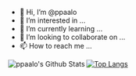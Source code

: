 - 👋 Hi, I’m @ppaalo
- 👀 I’m interested in ...
- 🌱 I’m currently learning ...
- 💞️ I’m looking to collaborate on ...
- 📫 How to reach me ...

<!---
ppaalo/ppaalo is a ✨ special ✨ repository because its `README.md` (this file) appears on your GitHub profile.
You can click the Preview link to take a look at your changes.
--->
<img align="left" alt="ppaalo's Github Stats" src="https://github-readme-stats.vercel.app/api?username=ppaalo&show_icons=true&theme=radical&count_private=true" />

[![Top Langs](https://github-readme-stats.vercel.app/api/top-langs/?username=ppaalo&layout=compact)](https://github.com/ppaalo/rocketseat_desafiofinal2_backend)

